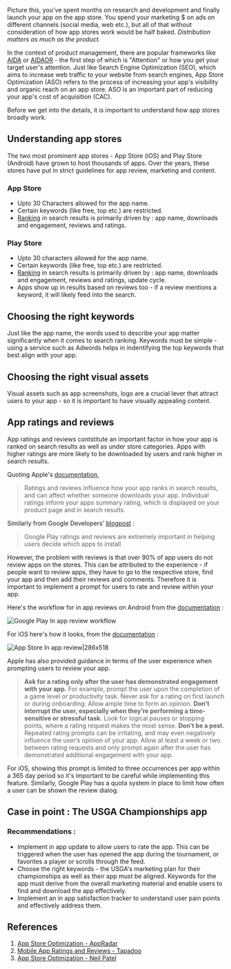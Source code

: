 Picture this, you've spent months on research and development and finally launch your app on the app store. You spend your marketing $ on ads on different channels (social media, web etc.), but all of that without consideration of how app stores work would be half baked. _Distribution matters as much as the product._
 
In the context of product management, there are popular frameworks like [AIDA](https://en.wikipedia.org/wiki/AIDA_(marketing)) or [AIDAOR](https://www.alexandercowan.com/animating-user-acquisition-with-storyboards-in-6-steps/) - the first step of which is "Attention" or how you get your target user's attention. 
Just like Search Engine Optimization (SEO), which aims to increase web traffic to your website from search engines, App Store Optimization (ASO) refers to the process of increasing your app's visibility and organic reach on an app store. ASO is an important part of reducing your app's cost of acquisition (CAC).


Before we get into the details, it is important to understand how app stores broadly work.

## Understanding app stores

The two most prominent app stores - App Store (iOS) and Play Store (Android) have grown to host thousands of apps. Over the years, these stores have put in strict guidelines for app review, marketing and content. 

### App Store

- Upto 30 Characters allowed for the app name.
- Certain keywords (like free, top etc.) are restricted.
- [Ranking](https://blog.apptopia.com/app-store-rank-explained-what-is-an-apps-apple-google-store-ranking-and-what-impacts-it) in search results is primarily driven by : app name, downloads and engagement, reviews and ratings.

### Play Store

- Upto 30 characters allowed for the app name.
- Certain keywords (like free, top etc.) are restricted.
- [Ranking](https://blog.apptopia.com/app-store-rank-explained-what-is-an-apps-apple-google-store-ranking-and-what-impacts-it) in search results is primarily driven by : app name, downloads and engagement, reviews and ratings, update cycle.
- Apps show up in results based on reviews too - if a review mentions a keyword, it will likely feed into the search.


## Choosing the right keywords

Just like the app name, the words used to describe your app matter significantly when it comes to search ranking. Keywords must be simple - using a service such as Adwords helps in indentifying the top keywords that best align with your app.

## Choosing the right visual assets
Visual assets such as app screenshots, logo are a crucial lever that attract users to your app - so it is important to have visually appealing content. 

## App ratings and reviews

App ratings and reviews contstitute an important factor in how your app is ranked on search results as well as under store categories. Apps with higher ratings are more likely to be downloaded by users and rank higher in search results.

Quoting Apple's [documentation](https://developer.apple.com/app-store/ratings-and-reviews/), 

>Ratings and reviews influence how your app ranks in search results, and can affect whether someone downloads your app. Individual ratings inform your apps summary rating, which is displayed on your product page and in search results.

Similarly from Google Developers' [blogpost](https://android-developers.googleblog.com/2018/12/in-reviews-we-trust-making-google-play.html) : 

>Google Play ratings and reviews are extremely important in helping users decide which apps to install

However, the problem with reviews is that over 90% of app users do not review apps on the stores. This can be attributed to the experience - if people want to review apps, they have to go to the respective store, find your app and then add their reviews and comments. Therefore it is important to implement a prompt for users to rate and review within your app.

Here's the workflow for in app reviews on Android from the [documentation](https://developer.android.com/guide/playcore/in-app-review) : 

![Google Play In app review workflow](https://developer.android.com/images/google/play/in-app-review/iar-flow.jpg?authuser=1)


For iOS here's how it looks, from the [documentation](https://developer.apple.com/design/human-interface-guidelines/ios/system-capabilities/ratings-and-reviews/) :

![App Store In app review|286x518](https://developer.apple.com/design/human-interface-guidelines/ios/images/AppRating_2x.png)


Apple has also provided guidance in terms of the user experience when prompting users to review your app.

> **Ask for a rating only after the user has demonstrated engagement with your app.** For example, prompt the user upon the completion of a game level or productivity task. Never ask for a rating on first launch or during onboarding. Allow ample time to form an opinion.
>**Don’t interrupt the user, especially when they’re performing a time-sensitive or stressful task.** Look for logical pauses or stopping points, where a rating request makes the most sense.
   **Don’t be a pest.** Repeated rating prompts can be irritating, and may even negatively influence the user’s opinion of your app. Allow at least a week or two between rating requests and only prompt again after the user has demonstrated additional engagement with your app.

For iOS, showing this prompt is limited to three occurrences per app within a 365 day period so it's important to be careful while implementing this feature. Similarly, Google Play has a quota system in place to limit how often a user can be shown the review dialog.

## Case in point : The USGA Championships app


### Recommendations : 
- Implement in app update to allow users to rate the app. This can be triggered when the user has opened the app during the tournament, or favorites a player or scrolls through the feed.
- Choose the right keywords - the USGA's marketing plan for their championships as well as their app must be aligned. Keywords for the app must derive from the overall marketing material and enable users to find and download the app effectively. 
- Implement an in app satisfaction tracker to understand user pain points and effectively address them.



## References 
1. [App Store Optimization - AppRadar](https://appradar.com/academy/what-is-app-store-optimization-aso)
2. [Mobile App Ratings and Reviews - Tapadoo](https://tapadoo.com/mobile-app-ratings-reviews/)
3. [App Store Optimization - Neil Patel](https://neilpatel.com/blog/app-store-optimization/)
